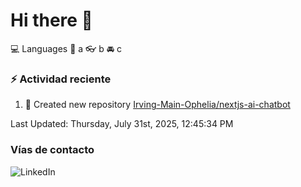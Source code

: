 # Hi there 👋

:computer: Languages
:pencil: a
:eyeglasses: b
:oncoming_automobile: c

### :zap: Actividad reciente
<!--RECENT_ACTIVITY:start-->
1. 📔 Created new repository [Irving-Main-Ophelia/nextjs-ai-chatbot](https://github.com/Irving-Main-Ophelia/nextjs-ai-chatbot)<br>
<!--RECENT_ACTIVITY:end-->
<!--RECENT_ACTIVITY:last_update-->
Last Updated: Thursday, July 31st, 2025, 12:45:34 PM
<!--RECENT_ACTIVITY:last_update_end-->

### Vías de contacto

![LinkedIn](https://www.linkedin.com/in/irving-hernández-226846205/)
